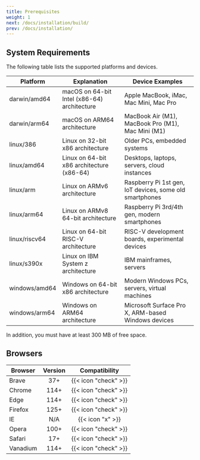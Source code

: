 ```yaml
---
title: Prerequisites
weight: 1
next: /docs/installation/build/
prev: /docs/installation/
---
```


## System Requirements

The following table lists the supported platforms and devices.

| Platform      | Explanation                                  | Device Examples                                         |
|---------------|----------------------------------------------|---------------------------------------------------------|
| darwin/amd64  | macOS on 64-bit Intel (x86-64) architecture  | Apple MacBook, iMac, Mac Mini, Mac Pro                  |
| darwin/arm64  | macOS on ARM64 architecture                  | MacBook Air (M1), MacBook Pro (M1), Mac Mini (M1)       |
| linux/386     | Linux on 32-bit x86 architecture             | Older PCs, embedded systems                             |
| linux/amd64   | Linux on 64-bit x86 architecture (x86-64)    | Desktops, laptops, servers, cloud instances             |
| linux/arm     | Linux on ARMv6 architecture                  | Raspberry Pi 1st gen, IoT devices, some old smartphones |
| linux/arm64   | Linux on ARMv8 64-bit architecture           | Raspberry Pi 3rd/4th gen, modern smartphones            |
| linux/riscv64 | Linux on 64-bit RISC-V architecture          | RISC-V development boards, experimental devices         |
| linux/s390x   | Linux on IBM System z architecture           | IBM mainframes, servers                                 |
| windows/amd64 | Windows on 64-bit x86 architecture           | Modern Windows PCs, servers, virtual machines           |
| windows/arm64 | Windows on ARM64 architecture                | Microsoft Surface Pro X, ARM-based Windows devices      |

In addition, you must have at least 300 MB of free space.

## Browsers

| Browser  | Version |     Compatibility      |
|----------|:-------:|:----------------------:|
| Brave    |   37+   |  {{< icon "check" >}}  |
| Chrome   |  114+   |  {{< icon "check" >}}  |
| Edge     |  114+   |  {{< icon "check" >}}  |
| Firefox  |  125+   |  {{< icon "check" >}}  |
| IE       |   N/A   |    {{< icon "x" >}}    |
| Opera    |  100+   |  {{< icon "check" >}}  |
| Safari   |   17+   |  {{< icon "check" >}}  |
| Vanadium |  114+   |  {{< icon "check" >}}  |
